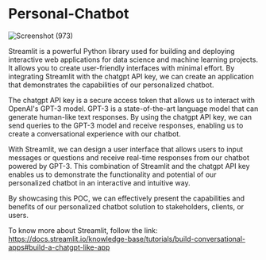 # Personal-Chatbot

![Screenshot (973)](https://github.com/acfilok96/PersonalChatbot-Streamlit/assets/88615645/43b192b1-eb9a-4de9-a2f5-4b66c22291ff)


Streamlit is a powerful Python library used for building and deploying interactive web applications for data science and machine learning projects. It allows you to create user-friendly interfaces with minimal effort. By integrating Streamlit with the chatgpt API key, we can create an application that demonstrates the capabilities of our personalized chatbot.

The chatgpt API key is a secure access token that allows us to interact with OpenAI's GPT-3 model. GPT-3 is a state-of-the-art language model that can generate human-like text responses. By using the chatgpt API key, we can send queries to the GPT-3 model and receive responses, enabling us to create a conversational experience with our chatbot.

With Streamlit, we can design a user interface that allows users to input messages or questions and receive real-time responses from our chatbot powered by GPT-3. This combination of Streamlit and the chatgpt API key enables us to demonstrate the functionality and potential of our personalized chatbot in an interactive and intuitive way.

By showcasing this POC, we can effectively present the capabilities and benefits of our personalized chatbot solution to stakeholders, clients, or users.

To know more about Streamlit, follow the link: https://docs.streamlit.io/knowledge-base/tutorials/build-conversational-apps#build-a-chatgpt-like-app
